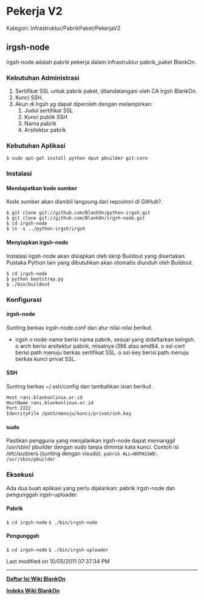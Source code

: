 # Pekerja V2
Kategori: Infrastruktur/PabrikPaket/PekerjaV2

## irgsh-node
irgsh-node adalah pabrik pekerja dalam infrastruktur ​pabrik_paket BlankOn.

### Kebutuhan Administrasi
   1. Sertifikat SSL untuk pabrik paket, ditandatangani oleh CA Irgsh BlankOn.
   2. Kunci SSH.
   3. Akun di ​Irgsh yg dapat diperoleh dengan melampirkan:
         1. Judul sertifikat SSL
         2. Kunci publik SSH
         3. Nama pabrik
         4. Arsitektur pabrik

### Kebutuhan Aplikasi
`$ sudo apt-get install python dput pbuilder git-core`

### Instalasi
#### Mendapatkan kode sumber
Kode sumber akan diambil langsung dari repositori di GitHub?.

```
$ git clone git://github.com/BlankOn/python-irgsh.git
$ git clone git://github.com/BlankOn/irgsh-node.git
$ cd irgsh-node
$ ln -s ../python-irgsh/irgsh
```

#### Menyiapkan irgsh-node
Instalasi irgsh-node akan disiapkan oleh skrip ​Buildout yang disertakan.
Pustaka Python lain yang dibutuhkan akan otomatis diunduh oleh Buildout.

```
$ cd irgsh-node
$ python bootstrap.py
$ ./bin/buildout
```

### Konfigurasi
#### irgsh-node
Sunting berkas irgsh-node.conf dan atur nilai-nilai berikut.
  * irgsh
          o node-name berisi nama pabrik, sesuai yang didaftarkan ke ​Irgsh.
          o arch berisi arsitektur pabrik, misalnya i386 atau amd64.
          o ssl-cert berisi path menuju berkas sertifikat SSL.
          o ssl-key berisi path menuju berkas kunci privat SSL.

#### SSH
Sunting berkas ~/.ssh/config dan tambahkan isian berikut.
```
Host rani.blankonlinux.or.id
HostName rani.blankonlinux.or.id
Port 2222
IdentityFile /path/menuju/kunci/privat/ssh.key
```
#### sudo
Pastikan pengguna yang menjalankan irgsh-node dapat memanggil /usr/sbin/
pbuilder dengan sudo tanpa dimintai kata kunci. Contoh isi /etc/sudoers
(sunting dengan visudo).
`pabrik ALL=NOPASSWD: /usr/sbin/pbuilder`

### Eksekusi
Ada dua buah aplikasi yang perlu dijalankan: pabrik irgsh-node dan pengunggah
irgsh-uploader.

#### Pabrik
`$ cd irgsh-node`
`$ ./bin/irgsh-node`

#### Pengunggah
`$ cd irgsh-node`
`$ ./bin/irgsh-uploader`

Last modified on 10/05/2011 07:37:34 PM

---
[**Daftar Isi Wiki BlankOn**](/wiki/DaftarIsi/index.html)
 
[**Indeks Wiki BlankOn**](/wiki/Indeks.html)
